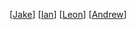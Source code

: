 [[Jake]]
[[Ian]]
[[Leon]]
[[Andrew]]

[//begin]: # "Autogenerated link references for markdown compatibility"
[Jake]: ../People/Jake "Jake"
[Ian]: ../People/Ian "Ian"
[Leon]: ../People/Leon "Leon"
[Andrew]: ../People/Andrew "Andrew"
[//end]: # "Autogenerated link references"